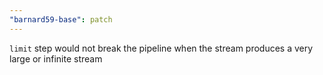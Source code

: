```yaml
---
"barnard59-base": patch
---
```


`limit` step would not break the pipeline when the stream produces a very large or infinite stream
